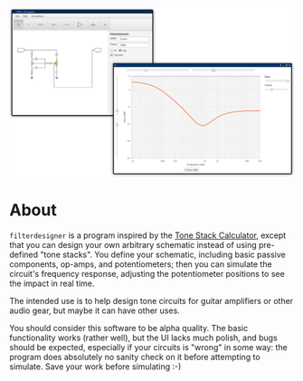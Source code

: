 ![filterdesigner](/doc/screenshot.png?raw=true "filterdesigner")

About
=====

`filterdesigner` is a program inspired by the [Tone Stack Calculator](http://www.duncanamps.com/tsc/), except that you can design your own arbitrary schematic instead of using pre-defined "tone stacks". You define your schematic, including basic passive components, op-amps, and potentiometers; then you can simulate the circuit's frequency response, adjusting the potentiometer positions to see the impact in real time.

The intended use is to help design tone circuits for guitar amplifiers or other audio gear, but maybe it can have other uses.

You should consider this software to be alpha quality. The basic functionality works (rather well), but the UI lacks much polish, and bugs should be expected, especially if your circuits is "wrong" in some way: the program does absolutely no sanity check on it before attempting to simulate. Save your work before simulating :-)
